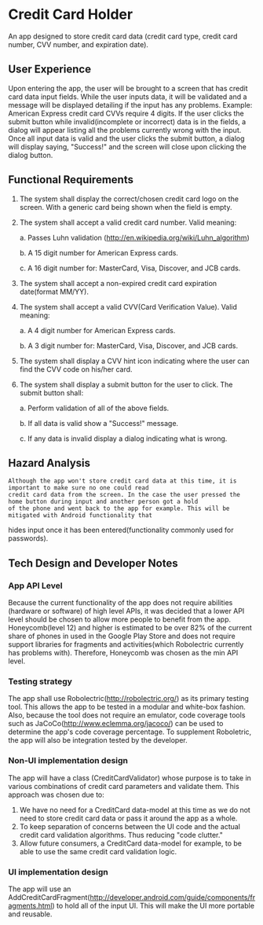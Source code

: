 # Credit Card Holder

An app designed to store credit card data (credit card type, credit card number, CVV number, and expiration date).

## User Experience

Upon entering the app, the user will be brought to a screen that has credit card data input fields. While
the user inputs data, it will be validated and a message will be displayed detailing if the input has any problems.
Example: American Express credit card CVVs require 4 digits.
If the user clicks the submit button while invalid(incomplete or incorrect) data is in the fields, a dialog will appear
listing all the problems currently wrong with the input. Once all input data is valid and the user clicks the submit button,
a dialog will display saying, "Success!" and the screen will close upon clicking the dialog button.

## Functional Requirements

1. The system shall display the correct/chosen credit card logo on the screen. With a generic card being shown when the field is empty.
2. The system shall accept a valid credit card number. Valid meaning:

    a. Passes Luhn validation (http://en.wikipedia.org/wiki/Luhn_algorithm)

    b. A 15 digit number for American Express cards.

    c. A 16 digit number for: MasterCard, Visa, Discover, and JCB cards.

3. The system shall accept a non-expired credit card expiration date(format MM/YY).
4. The system shall accept a valid CVV(Card Verification Value). Valid meaning:

    a. A 4 digit number for American Express cards.

    b. A 3 digit number for: MasterCard, Visa, Discover, and JCB cards.

5. The system shall display a CVV hint icon indicating where the user can find the CVV code on his/her card.
6. The system shall display a submit button for the user to click. The submit button shall:

    a. Perform validation of all of the above fields.

    b. If all data is valid show a "Success!" message.

    c. If any data is invalid display a dialog indicating what is wrong.
## Hazard Analysis

    Although the app won't store credit card data at this time, it is important to make sure no one could read
    credit card data from the screen. In the case the user pressed the home button during input and another person got a hold
    of the phone and went back to the app for example. This will be mitigated with Android functionality that
hides input once it has been entered(functionality commonly used for passwords).

## Tech Design and Developer Notes

### App API Level

Because the current functionality of the app does not require abilities (hardware or software) of high level APIs, it was decided
    that a lower API level should be chosen to allow more people to benefit from the app. Honeycomb(level 12) and higher is estimated to be over 82%
    of the current share of phones in used in the Google Play Store and does not require support libraries for fragments and activities(which Robolectric
    currently has problems with). Therefore, Honeycomb was chosen as the min API level.

### Testing strategy

The app shall use Robolectric(http://robolectric.org/) as its primary testing tool. This allows the app to be tested in a modular
and white-box fashion. Also, because the tool does not require an emulator, code coverage tools such as
JaCoCo(http://www.eclemma.org/jacoco/) can be used to determine the app's code coverage percentage. To supplement Roboletric, the
app will also be integration tested by the developer.

### Non-UI implementation design

The app will have a class (CreditCardValidator) whose purpose is to take in various combinations of credit card parameters and validate
them. This approach was chosen due to:

1. We have no need for a CreditCard data-model at this time as we do not need to store credit card data or pass it around the app as a whole.
2. To keep separation of concerns between the UI code and the actual credit card validation algorithms. Thus reducing "code clutter."
3. Allow future consumers, a CreditCard data-model for example, to be able to use the same credit card validation logic.

### UI implementation design

The app will use an AddCreditCardFragment(http://developer.android.com/guide/components/fragments.html) to hold all of the input UI. This
will make the UI more portable and reusable.